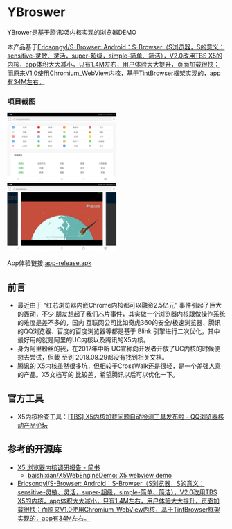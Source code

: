 # YBroswer
YBrower是基于腾讯X5内核实现的浏览器DEMO

本产品基于[Ericsongyl/S-Browser: Android：S-Browser（S浏览器，S的意义：sensitive-灵敏、灵活，super-超级，simple-简单、简洁），V2.0改用TBS X5的内核，app体积大大减小，只有1.4M左右，用户体验大大提升，页面加载很快；而原来V1.0使用Chromium_WebView内核，基于TintBrowser框架实现的，app有34M左右。 ](https://github.com/Ericsongyl/S-Browser)

### 项目截图
<a href="./art/jietu1.jpg"><img src="./art/jietu1.jpg" width="50%"/></a><img height="0" width="8px"/><a href="./art/jietu2.jpg"><img src="./art/jietu2.jpg" width="50%"/></a>

App体验链接:[app-release.apk](/app/release/app-release.apk)


## 前言
* 最近由于 “红芯浏览器内嵌Chrome内核都可以融资2.5亿元” 事件引起了巨大的轰动，不少
  朋友想起了我们芯片事件，其实做一个浏览器内核跟做操作系统的难度是差不多的，国内
  互联网公司比如奇虎360的安全/极速浏览器、腾讯的QQ浏览器、百度的百度浏览器等都是基于
  Blink 引擎进行二次优化，其中最好用的就是阿里的UC内核以及腾讯的X5内核。
* 身为阿里粉丝的我，在2017年中听 UC宣称向开发者开放了UC内核的时候便想去尝试，但截
  至到 2018.08.29都没有找到相关文档。
* 腾讯的 X5内核虽然很多坑，但相较于CrossWalk还是很轻，是一个差强人意的产品。X5文档写的
  比较差，希望腾讯以后可以优化一下。

## 官方工具
* X5内核检查工具：[[TBS] X5内核加载问题自动检测工具发布啦 - QQ浏览器移动产品论坛 ](http://bbs.mb.qq.com/thread-1944983-1-1.html)


## 参考的开源库
* [X5 浏览器内核调研报告 - 简书 ](https://www.jianshu.com/p/2a14d303308d)
  * [baishixian/X5WebEngineDemo: X5 webview demo ](https://github.com/baishixian/X5WebEngineDemo)
* [Ericsongyl/S-Browser: Android：S-Browser（S浏览器，S的意义：sensitive-灵敏、灵活，super-超级，simple-简单、简洁），V2.0改用TBS X5的内核，app体积大大减小，只有1.4M左右，用户体验大大提升，页面加载很快；而原来V1.0使用Chromium_WebView内核，基于TintBrowser框架实现的，app有34M左右。 ](https://github.com/Ericsongyl/S-Browser)
